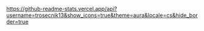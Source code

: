https://github-readme-stats.vercel.app/api?username=trosecnik13&show_icons=true&theme=aura&locale=cs&hide_border=true
